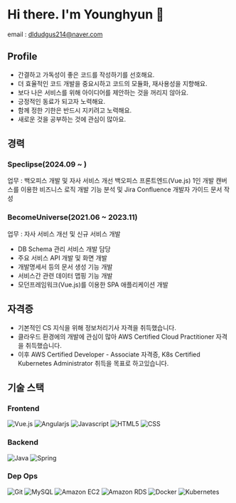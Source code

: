 # Hi there. I'm Younghyun 👋 
email : dldudgus214@naver.com

## Profile
- 간결하고 가독성이 좋은 코드를 작성하기를 선호해요.
- 더 효율적인 코드 개발을 중요시하고 코드의 모듈화, 재사용성을 지향해요.
- 보다 나은 서비스를 위해 아이디어를 제안하는 것을 꺼리지 않아요.
- 긍정적인 동료가 되고자 노력해요.
- 함께 정한 기한은 반드시 지키려고 노력해요.
- 새로운 것을 공부하는 것에 관심이 많아요.

## 경력
### Speclipse(2024.09 ~ )
업무 : 백오피스 개발 및 자사 서비스 개선
백오피스 프론트엔드(Vue.js) 1인 개발
캔버스를 이용한 비즈니스 로직 개발
기능 분석 및 Jira Confluence 개발자 가이드 문서 작성

### BecomeUniverse(2021.06 ~ 2023.11)
업무 : 자사 서비스 개선 및 신규 서비스 개발
- DB Schema 관리 서비스 개발 담당
- 주요 서비스 API 개발 및 화면 개발
- 개발명세서 등의 문서 생성 기능 개발
- 서비스간 관련 데이터 맵핑 기능 개발
- 모던프레임워크(Vue.js)를 이용한 SPA 애플리케이션 개발

## 자격증
- 기본적인 CS 지식을 위해 정보처리기사 자격을 취득했습니다.
- 클라우드 환경에의 개발에 관심이 많아 AWS Certified Cloud Practitioner 자격을 취득했습니다.
- 이후 AWS Certified Developer - Associate 자격증, K8s Certified Kubernetes Administrator 취득을 목표로 하고있습니다.

## 기술 스택
### Frontend

<img alt="Vue.js" src="https://img.shields.io/badge/vue.js-4FC08D?style=for-the-badge&logo=vue.js&logoColor=white"/> <img alt="Angularjs" src="https://img.shields.io/badge/angular.js-DD0031?style=for-the-badge&logo=angularjs&logoColor=white"/> <img alt="Javascript" src="https://img.shields.io/badge/javascript-F7DF1E?style=for-the-badge&logo=javascript&logoColor=black"> <img alt="HTML5" src="https://img.shields.io/badge/html5-E34F26?style=for-the-badge&logo=html5&logoColor=white"/> <img alt="CSS" src="https://img.shields.io/badge/css-1572B6?style=for-the-badge&logo=css3&logoColor=white"/>

### Backend

<img alt="Java" src="https://img.shields.io/badge/java-007396.svg?style=for-the-badge&logo=java&logoColor=white"> <img alt="Spring" src="https://img.shields.io/badge/spring-6DB33F?style=for-the-badge&logo=spring&logoColor=white">

### Dep Ops

<img alt="Git" src="https://img.shields.io/badge/git-F05032?style=for-the-badge&logo=git&logoColor=white"> <img alt="MySQL" src="https://img.shields.io/badge/mysql-4479A1?style=for-the-badge&logo=mysql&logoColor=white"> <img alt="Amazon EC2" src="https://img.shields.io/badge/amazonec2-FF9900?style=for-the-badge&logo=amazonec2&logoColor=white"> <img alt="Amazon RDS" src="https://img.shields.io/badge/amazonrds-527FFF?style=for-the-badge&logo=amazonrds&logoColor=white"> <img alt="Docker" src="https://img.shields.io/badge/docker-2496ED?style=for-the-badge&logo=docker&logoColor=white"> <img alt="Kubernetes" src="https://img.shields.io/badge/kubernetes-326CE5?style=for-the-badge&logo=kubernetes&logoColor=white">

<!--
[![Anurag's GitHub stats](https://github-readme-stats.vercel.app/api?username=yhlee002)](https://github.com/anuraghazra/github-readme-stats)
-->
